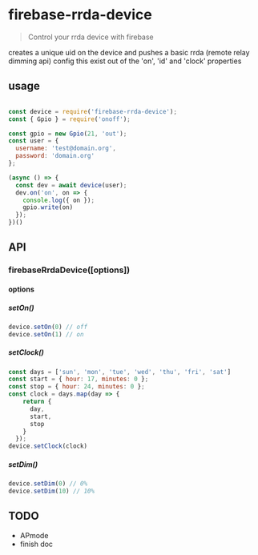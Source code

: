 # firebase-rrda-device
> Control your rrda device with firebase

creates a unique uid on the device and pushes a basic rrda  (remote relay dimming api) config
this exist out of the 'on', 'id' and 'clock' properties
## usage

```js

const device = require('firebase-rrda-device');
const { Gpio } = require('onoff');

const gpio = new Gpio(21, 'out');
const user = {
  username: 'test@domain.org',
  password: 'domain.org'
};

(async () => {
  const dev = await device(user);
  dev.on('on', on => {
    console.log({ on });
    gpio.write(on)
  });
})()

```

## API
### firebaseRrdaDevice([options])
#### options
##### setOn()
```js
device.setOn(0) // off
device.setOn(1) // on
```
##### setClock()
```js
const days = ['sun', 'mon', 'tue', 'wed', 'thu', 'fri', 'sat']
const start = { hour: 17, minutes: 0 };
const stop = { hour: 24, minutes: 0 };
const clock = days.map(day => {
    return {
      day,
      start,
      stop
    }
  });
device.setClock(clock)
```
##### setDim()
```js
device.setDim(0) // 0%
device.setDim(10) // 10%
```
## TODO
- APmode
- finish doc
